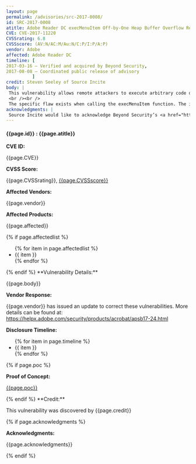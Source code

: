 ```yaml
---
layout: page
permalink: /advisories/src-2017-0008/
id: SRC-2017-0008
atitle: Adobe Reader DC execMenuItem Off-by-One Heap Buffer Overflow Remote Code Execution Vulnerability
CVE: CVE-2017-11220
CVSSrating: 6.8
CVSSscore: (AV:N/AC:M/Au:N/C:P/I:P/A:P)
vendor: Adobe
affected: Adobe Reader DC
timeline: [
2017-03-16 – Verified and acquired by Beyond Security,
2017-08-08 – Coordinated public release of advisory
          ]
credit: Steven Seeley of Source Incite
body: |
 This vulnerability allows remote attackers to execute arbitrary code on vulnerable installations of Adobe Reader DC. User interaction is required to exploit this vulnerability in that the target must visit a malicious page or open a malicious file.
 <br /><br />
 The specific flaw exists when calling the execMenuItem function. The issue results from the lack of proper validation of a heap buffer allowing an attacker to trigger an off-by-one heap overflow. On some platforms, an attacker can leverage this vulnerability to execute code under the context of the current process.
acknowledgments: |
 Source Incite would like to acknowledge Beyond Security’s <a href="http://www.beyondsecurity.com/ssd.html">SSD</a> program for the help with co-ordination of this vulnerability. More details can be found on their blog at <a href="https://blogs.securiteam.com/index.php/archives/3275">https://blogs.securiteam.com/index.php/archives/3275</a>.
---
```


<h4><b>{{page.id}} : {{page.atitle}}</b></h4>

**CVE ID:**
<p class="cn">{{page.CVE}}</p>

**CVSS Score:**
<p class="cn">{{page.CVSSrating}}, <a href="https://nvd.nist.gov/cvss/v2-calculator?name={{page.CVE}}&vector={{page.CVSSscore}}">{{page.CVSSscore}}</a></p>

**Affected Vendors:**
<p class="cn">{{page.vendor}}</p>

**Affected Products:**
<p class="cn">{{page.affected}}</p>
{% if page.affectedlist %}
<ul class="cn">
{% for item in page.affectedlist %}
  <li>{{ item }}</li>
{% endfor %}
</ul>
{% endif %}
**Vulnerability Details:**
<p class="cn">{{page.body}}</p>

**Vendor Response:**

{{page.vendor}} has issued an update to correct these vulnerabilities. More details can be found at: <br />
<a href="https://helpx.adobe.com/security/products/acrobat/apsb17-24.html">https://helpx.adobe.com/security/products/acrobat/apsb17-24.html</a>  

**Disclosure Timeline:**
<ul class="cn">
{% for item in page.timeline %}
  <li>{{ item }}</li>
{% endfor %}
</ul>
{% if page.poc %}

**Proof of Concept:**
<p class="cn"><a href="{{page.poc}}">{{page.poc}}</a></p>
{% endif %}
**Credit:**
<p class="cn">This vulnerability was discovered by {{page.credit}}</p>
{% if page.acknowledgments %}

**Acknowledgments:**
<p class="cn">{{page.acknowledgments}}</p>
{% endif %}
